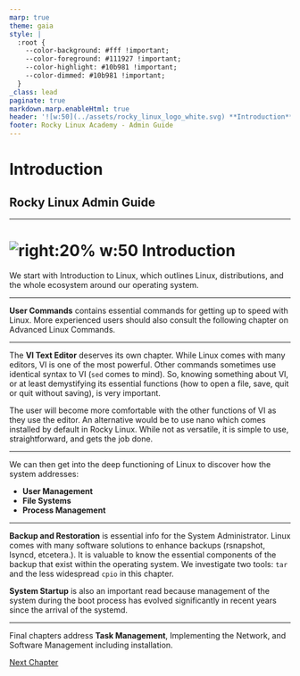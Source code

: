 ```yaml
---
marp: true
theme: gaia
style: |
  :root {
    --color-background: #fff !important;
    --color-foreground: #111927 !important;
    --color-highlight: #10b981 !important;
    --color-dimmed: #10b981 !important;
  }
_class: lead
paginate: true
markdown.marp.enableHtml: true
header: '![w:50](../assets/rocky_linux_logo_white.svg) **Introduction**'
footer: Rocky Linux Academy - Admin Guide
---
```


<style>
header,footer
{
    color: #fff;
}
section {
  padding-top: 8%;
}
@import url('../assets/css/rocky-theme.css');
@import url('https://cdnjs.cloudflare.com/ajax/libs/font-awesome/6.3.0/css/all.min.css');
</style>

# Introduction
## Rocky Linux Admin Guide

---

# ![right:20% w:50](../assets/rocky_linux_logo.svg) Introduction

We start with Introduction to Linux, which outlines Linux, distributions, and the whole ecosystem around our operating system.

---

**User Commands** contains essential commands for getting up to speed with Linux. More experienced users should also consult the following chapter on Advanced Linux Commands.

---

The **VI Text Editor** deserves its own chapter. While Linux comes with many editors, VI is one of the most powerful. Other commands sometimes use identical syntax to VI (`sed` comes to mind). So, knowing something about VI, or at least demystifying its essential functions (how to open a file, save, quit or quit without saving), is very important.

The user will become more comfortable with the other functions of VI as they use the editor. An alternative would be to use nano which comes installed by default in Rocky Linux. While not as versatile, it is simple to use, straightforward, and gets the job done.

---


We can then get into the deep functioning of Linux to discover how the system addresses:

* **User Management**
* **File Systems**
* **Process Management**

---

**Backup and Restoration** is essential info for the System Administrator. Linux comes with many software solutions to enhance backups (rsnapshot, lsyncd, etcetera.). It is valuable to know the essential components of the backup that exist within the operating system. We investigate two tools: `tar` and the less widespread `cpio` in this chapter.

**System Startup** is also an important read because management of the system during the boot process has evolved significantly in recent years since the arrival of the systemd.

---

Final chapters address **Task Management**, Implementing the Network, and Software Management including installation.

[Next Chapter](./01-presentation.html)